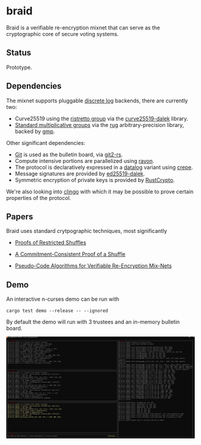 # braid

Braid is a verifiable re-encryption mixnet that can serve as the cryptographic core of secure voting systems. 

## Status

Prototype.

## Dependencies

The mixnet supports pluggable [discrete log](https://en.wikipedia.org/wiki/Decisional_Diffie%E2%80%93Hellman_assumption) backends, there are currently two:

* Curve25519 using the [ristretto group](https://ristretto.group/) via the [curve25519-dalek](https://github.com/dalek-cryptography/curve25519-dalek) library.
* [Standard multiplicative groups](https://en.wikipedia.org/wiki/Schnorr_group) via the [rug](https://crates.io/crates/rug) arbitrary-precision library, backed by [gmp](https://gmplib.org/).

Other significant dependencies:

* [Git](https://en.wikipedia.org/wiki/Git) is used as the bulletin board, via [git2-rs](https://github.com/rust-lang/git2-rs).
* Compute intensive portions are parallelized using [rayon](https://github.com/rayon-rs/rayon).
* The protocol is declaratively expressed in a [datalog](https://en.wikipedia.org/wiki/Datalog) variant using [crepe](https://github.com/ekzhang/crepe).
* Message signatures are provided by [ed25519-dalek](https://github.com/dalek-cryptography/ed25519-dalek).
* Symmetric encryption of private keys is provided by [RustCrypto](https://github.com/RustCrypto/block-ciphers).

We're also looking into [clingo](https://github.com/potassco/clingo-rs) with which it may be possible to prove certain properties of the protocol.

## Papers

Braid uses standard crytpographic techniques, most significantly

* [Proofs of Restricted Shuffles](http://www.csc.kth.se/~terelius/TeWi10Full.pdf)

* [A Commitment-Consistent Proof of a Shuffle](https://eprint.iacr.org/2011/168.pdf)

* [Pseudo-Code Algorithms for Verifiable Re-Encryption Mix-Nets](https://www.ifca.ai/fc17/voting/papers/voting17_HLKD17.pdf)

## Demo

An interactive n-curses demo can be run with

    cargo test demo --release -- --ignored 

By default the demo will run with 3 trustees and an in-memory bulletin board.

![Demo](https://github.com/ruescasd/rmx-mg/raw/main/demo.png)